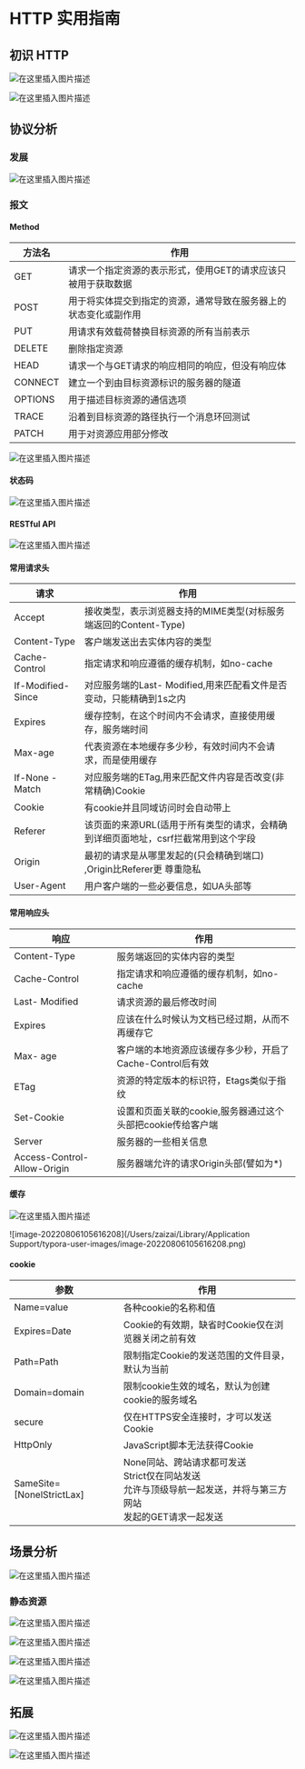 # HTTP 实用指南

## 初识 HTTP

![在这里插入图片描述](https://img-blog.csdnimg.cn/85921045a0aa44e889bf5e009ab5d983.png)

![在这里插入图片描述](https://img-blog.csdnimg.cn/b92305f30e194fb1b785d6e83ca1f200.png)

## 协议分析

### 发展

![在这里插入图片描述](https://img-blog.csdnimg.cn/c0d94bbe29094f55ad529ab177e281c1.png)

### 报文

#### Method

| 方法名  | 作用                                                         |
| ------- | ------------------------------------------------------------ |
| GET     | 请求一个指定资源的表示形式，使用GET的请求应该只被用于获取数据 |
| POST    | 用于将实体提交到指定的资源，通常导致在服务器上的状态变化或副作用 |
| PUT     | 用请求有效载荷替换目标资源的所有当前表示                     |
| DELETE  | 删除指定资源                                                 |
| HEAD    | 请求一个与GET请求的响应相同的响应，但没有响应体              |
| CONNECT | 建立一个到由目标资源标识的服务器的隧道                       |
| OPTIONS | 用于描述目标资源的通信选项                                   |
| TRACE   | 沿着到目标资源的路径执行一个消息环回测试                     |
| PATCH   | 用于对资源应用部分修改                                       |

![在这里插入图片描述](https://img-blog.csdnimg.cn/5cceb283f5344fb5b372e4b180b14dbb.png)

#### 状态码

![在这里插入图片描述](https://img-blog.csdnimg.cn/a26a9086424746c39c4e026116fa4ea5.png)

#### RESTful API

![在这里插入图片描述](https://img-blog.csdnimg.cn/13e09f30959245799baf35780d7b018c.png)

#### 常用请求头

| 请求              | 作用                                                         |
| ----------------- | ------------------------------------------------------------ |
| Accept            | 接收类型，表示浏览器支持的MIME类型(对标服务端返回的Content-Type) |
| Content-Type      | 客户端发送出去实体内容的类型                                 |
| Cache-Control     | 指定请求和响应遵循的缓存机制，如no-cache                     |
| If-Modified-Since | 对应服务端的Last- Modified,用来匹配看文件是否变动，只能精确到1s之内 |
| Expires           | 缓存控制，在这个时间内不会请求，直接使用缓存，服务端时间     |
| Max-age           | 代表资源在本地缓存多少秒，有效时间内不会请求，而是使用缓存   |
| If-None - Match   | 对应服务端的ETag,用来匹配文件内容是否改变(非常精确)Cookie    |
| Cookie            | 有cookie并且同域访问时会自动带上                             |
| Referer           | 该页面的来源URL(适用于所有类型的请求，会精确到详细页面地址，csrf拦截常用到这个字段 |
| Origin            | 最初的请求是从哪里发起的(只会精确到端口) ,Origin比Referer更 尊重隐私 |
| User-Agent        | 用户客户端的一些必要信息，如UA头部等                         |

#### 常用响应头

| 响应                        | 作用                                                        |
| --------------------------- | ----------------------------------------------------------- |
| Content-Type                | 服务端返回的实体内容的类型                                  |
| Cache-Control               | 指定请求和响应遵循的缓存机制，如no-cache                    |
| Last- Modified              | 请求资源的最后修改时间                                      |
| Expires                     | 应该在什么时候认为文档已经过期，从而不再缓存它              |
| Max- age                    | 客户端的本地资源应该缓存多少秒，开启了Cache-Control后有效   |
| ETag                        | 资源的特定版本的标识符，Etags类似于指纹                     |
| Set-Cookie                  | 设置和页面关联的cookie,服务器通过这个头部把cookie传给客户端 |
| Server                      | 服务器的一些相关信息                                        |
| Access-Control-Allow-Origin | 服务器端允许的请求Origin头部(譬如为*)                       |

#### 缓存

![在这里插入图片描述](https://img-blog.csdnimg.cn/c8398bf293a34024b336f5c91fbe8093.png)

![image-20220806105616208](/Users/zaizai/Library/Application Support/typora-user-images/image-20220806105616208.png)

#### cookie

| 参数                      | 作用                                                         |
| ------------------------- | ------------------------------------------------------------ |
| Name=value                | 各种cookie的名称和值                                         |
| Expires=Date              | Cookie的有效期，缺省时Cookie仅在浏览器关闭之前有效           |
| Path=Path                 | 限制指定Cookie的发送范围的文件目录，默认为当前               |
| Domain=domain             | 限制cookie生效的域名，默认为创建cookie的服务域名             |
| secure                    | 仅在HTTPS安全连接时，才可以发送Cookie                        |
| HttpOnly                  | JavaScript脚本无法获得Cookie                                 |
| SameSite=[NonelStrictLax] | None同站、跨站请求都可发送<br/>Strict仅在同站发送<br/>允许与顶级导航一起发送，并将与第三方网站<br/>发起的GET请求一起发送 |

## 场景分析

![在这里插入图片描述](https://img-blog.csdnimg.cn/229930e31ec84c9d912df437dbec5dee.png)

### 静态资源

![在这里插入图片描述](https://img-blog.csdnimg.cn/2a7a9ce3767f424694b668290814f973.png)

![在这里插入图片描述](https://img-blog.csdnimg.cn/b0cf9a1a9dc74c85859f3520abcc9d08.png)

![在这里插入图片描述](https://img-blog.csdnimg.cn/a2e7c9f3aa2d45fa9cfa4f49ddb8ab67.png)

![在这里插入图片描述](https://img-blog.csdnimg.cn/6909c70e4943445e95ac40c54605a887.png)

## 拓展

![在这里插入图片描述](https://img-blog.csdnimg.cn/11dcbf27570e4f0492ca06e3f5fe924f.png)

![在这里插入图片描述](https://img-blog.csdnimg.cn/bc9d3a26b9164a978bee49c4616269f3.png)